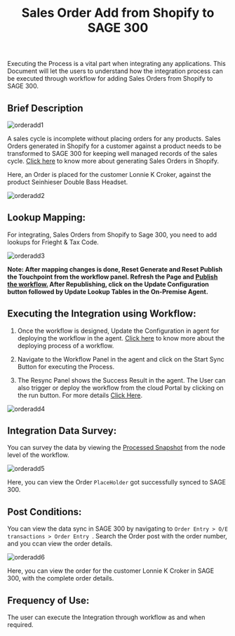 ﻿---
title: "Sales Order Add from Shopify to SAGE 300"
toc: true
tag: developers
category: "Integration"
menus: 
   shopifysageintegration:
        title: "Sales Order Add"
        icon: fa fa-wpexplorer
        identifier: shopifysageorderadd
---
Executing the Process is a vital part when integrating any applications. This Document will let the users to understand how the integration process can be executed through workflow for adding Sales Orders from Shopify to SAGE 300.

## Brief Description

![orderadd1]()

A sales cycle is incomplete without placing orders for any products. Sales Orders generated in Shopify for a customer against a product needs to be transformed to SAGE 300 for keeping well managed records of the sales cycle. [Click here](https://help.shopify.com/en/manual/orders/create-orders) to know more about generating Sales Orders in Shopify.

Here, an Order is placed for the customer Lonnie K Croker, against the product Seinhieser Double Bass Headset.

![orderadd2]()

## Lookup Mapping:

For integrating, Sales Orders from Shopify to Sage 300, you need to add lookups for Frieght & Tax Code.

![orderadd3]()

**Note: After mapping changes is done, Reset Generate and Reset Publish the Touchpoint from the workflow panel. Refresh the Page and [Publish the workflow.](/workflow/deploying-and-executing/#publishing-a-workflow) After Republishing, click on the Update Configuration button followed by Update Lookup Tables in the On-Premise Agent.**

## Executing the Integration using Workflow:

1.	Once the workflow is designed, Update the Configuration in agent for deploying the workflow in the agent. [Click here](/workflow/deploying-and-executing/) to know more about the deploying process of a workflow.

2.	Navigate to the Workflow Panel in the agent and click on the Start Sync Button for executing the Process.

3. The Resync Panel shows the Success Result in the agent. The User can also trigger or deploy the workflow from the cloud Portal by clicking on the run button. For more details [Click Here](/workflow/deploying-and-executing/#executing-the-workflow).

![orderadd4]()

## Integration Data Survey:

You can survey the data by viewing the [Processed Snapshot](/workflow/list-of-snapshot/)  from the node level of the workflow.

![orderadd5]()

Here, you can view the Order `PlaceHolder` got successfully synced to SAGE 300.

## Post Conditions:
You can view the data sync in SAGE 300 by navigating to `Order Entry > O/E transactions > Order Entry `. Search the Order post with the order number, and you ccan view the order details.

![orderadd6]()

Here, you can view the order for the customer Lonnie K Croker in SAGE 300, with the complete order details.

## Frequency of Use:

The user can execute the Integration through workflow as and when required. 
